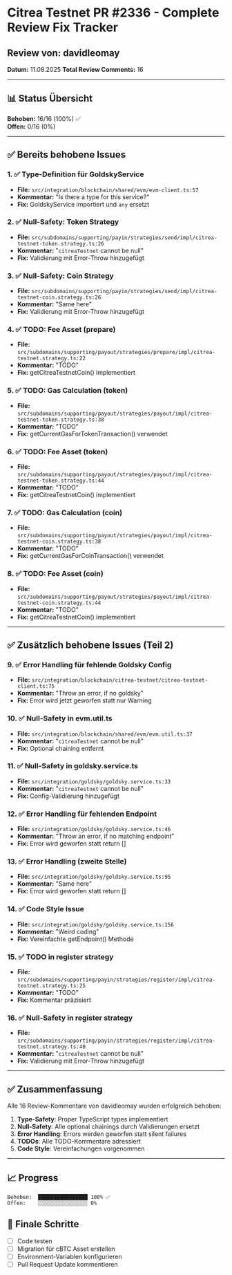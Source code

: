 # Citrea Testnet PR #2336 - Complete Review Fix Tracker

## Review von: davidleomay
**Datum:** 11.08.2025
**Total Review Comments:** 16

---

## 📊 Status Übersicht

**Behoben:** 16/16 (100%) ✅  
**Offen:** 0/16 (0%)

---

## ✅ Bereits behobene Issues

### 1. ✅ Type-Definition für GoldskyService
- **File:** `src/integration/blockchain/shared/evm/evm-client.ts:57`
- **Kommentar:** "Is there a type for this service?"
- **Fix:** GoldskyService importiert und `any` ersetzt

### 2. ✅ Null-Safety: Token Strategy
- **File:** `src/subdomains/supporting/payin/strategies/send/impl/citrea-testnet-token.strategy.ts:26`
- **Kommentar:** "`citreaTestnet` cannot be null"
- **Fix:** Validierung mit Error-Throw hinzugefügt

### 3. ✅ Null-Safety: Coin Strategy
- **File:** `src/subdomains/supporting/payin/strategies/send/impl/citrea-testnet-coin.strategy.ts:26`
- **Kommentar:** "Same here"
- **Fix:** Validierung mit Error-Throw hinzugefügt

### 4. ✅ TODO: Fee Asset (prepare)
- **File:** `src/subdomains/supporting/payout/strategies/prepare/impl/citrea-testnet.strategy.ts:22`
- **Kommentar:** "TODO"
- **Fix:** getCitreaTestnetCoin() implementiert

### 5. ✅ TODO: Gas Calculation (token)
- **File:** `src/subdomains/supporting/payout/strategies/payout/impl/citrea-testnet-token.strategy.ts:38`
- **Kommentar:** "TODO"
- **Fix:** getCurrentGasForTokenTransaction() verwendet

### 6. ✅ TODO: Fee Asset (token)
- **File:** `src/subdomains/supporting/payout/strategies/payout/impl/citrea-testnet-token.strategy.ts:44`
- **Kommentar:** "TODO"
- **Fix:** getCitreaTestnetCoin() implementiert

### 7. ✅ TODO: Gas Calculation (coin)
- **File:** `src/subdomains/supporting/payout/strategies/payout/impl/citrea-testnet-coin.strategy.ts:38`
- **Kommentar:** "TODO"
- **Fix:** getCurrentGasForCoinTransaction() verwendet

### 8. ✅ TODO: Fee Asset (coin)
- **File:** `src/subdomains/supporting/payout/strategies/payout/impl/citrea-testnet-coin.strategy.ts:44`
- **Kommentar:** "TODO"
- **Fix:** getCitreaTestnetCoin() implementiert

---

## ✅ Zusätzlich behobene Issues (Teil 2)

### 9. ✅ Error Handling für fehlende Goldsky Config
- **File:** `src/integration/blockchain/citrea-testnet/citrea-testnet-client.ts:75`
- **Kommentar:** "Throw an error, if no goldsky"
- **Fix:** Error wird jetzt geworfen statt nur Warning

### 10. ✅ Null-Safety in evm.util.ts
- **File:** `src/integration/blockchain/shared/evm/evm.util.ts:37`
- **Kommentar:** "`citreaTestnet` cannot be null"
- **Fix:** Optional chaining entfernt

### 11. ✅ Null-Safety in goldsky.service.ts
- **File:** `src/integration/goldsky/goldsky.service.ts:33`
- **Kommentar:** "`citreaTestnet` cannot be null"
- **Fix:** Config-Validierung hinzugefügt

### 12. ✅ Error Handling für fehlenden Endpoint
- **File:** `src/integration/goldsky/goldsky.service.ts:46`
- **Kommentar:** "Throw an error, if no matching endpoint"
- **Fix:** Error wird geworfen statt return []

### 13. ✅ Error Handling (zweite Stelle)
- **File:** `src/integration/goldsky/goldsky.service.ts:95`
- **Kommentar:** "Same here"
- **Fix:** Error wird geworfen statt return []

### 14. ✅ Code Style Issue
- **File:** `src/integration/goldsky/goldsky.service.ts:156`
- **Kommentar:** "Weird coding"
- **Fix:** Vereinfachte getEndpoint() Methode

### 15. ✅ TODO in register strategy
- **File:** `src/subdomains/supporting/payin/strategies/register/impl/citrea-testnet.strategy.ts:25`
- **Kommentar:** "TODO"
- **Fix:** Kommentar präzisiert

### 16. ✅ Null-Safety in register strategy
- **File:** `src/subdomains/supporting/payin/strategies/register/impl/citrea-testnet.strategy.ts:40`
- **Kommentar:** "`citreaTestnet` cannot be null"
- **Fix:** Validierung mit Error-Throw hinzugefügt

---

## ✅ Zusammenfassung

Alle 16 Review-Kommentare von davidleomay wurden erfolgreich behoben:

1. **Type-Safety**: Proper TypeScript types implementiert
2. **Null-Safety**: Alle optional chainings durch Validierungen ersetzt
3. **Error Handling**: Errors werden geworfen statt silent failures
4. **TODOs**: Alle TODO-Kommentare adressiert
5. **Code Style**: Vereinfachungen vorgenommen

---

## 📈 Progress

```
Behoben:  ████████████████ 100% ✅
Offen:    ░░░░░░░░░░░░░░░░ 0%
```

## 🎯 Finale Schritte

- [ ] Code testen
- [ ] Migration für cBTC Asset erstellen
- [ ] Environment-Variablen konfigurieren
- [ ] Pull Request Update kommentieren